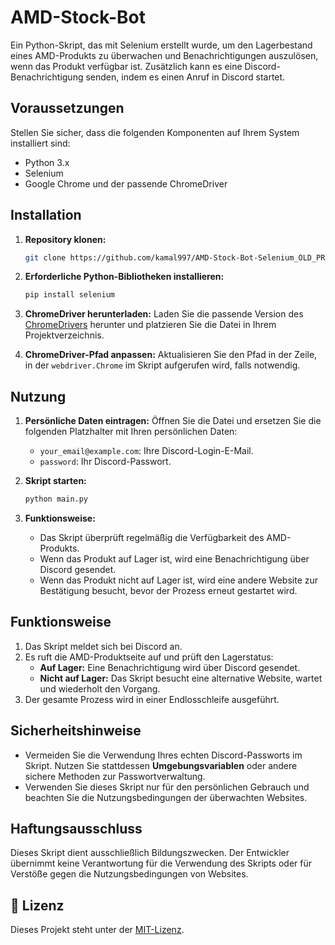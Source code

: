# AMD-Stock-Bot

Ein Python-Skript, das mit Selenium erstellt wurde, um den Lagerbestand eines AMD-Produkts zu überwachen und Benachrichtigungen auszulösen, wenn das Produkt verfügbar ist. Zusätzlich kann es eine Discord-Benachrichtigung senden, indem es einen Anruf in Discord startet.

## Voraussetzungen

Stellen Sie sicher, dass die folgenden Komponenten auf Ihrem System installiert sind:

- Python 3.x
- Selenium
- Google Chrome und der passende ChromeDriver

## Installation

1. **Repository klonen:**
   ```bash
   git clone https://github.com/kamal997/AMD-Stock-Bot-Selenium_OLD_PROJECT.git
   ```

2. **Erforderliche Python-Bibliotheken installieren:**
   ```bash
   pip install selenium
   ```

3. **ChromeDriver herunterladen:**
   Laden Sie die passende Version des [ChromeDrivers](https://chromedriver.chromium.org/downloads) herunter und platzieren Sie die Datei in Ihrem Projektverzeichnis.
   
4. **ChromeDriver-Pfad anpassen:**
   Aktualisieren Sie den Pfad in der Zeile, in der `webdriver.Chrome` im Skript aufgerufen wird, falls notwendig.

## Nutzung

1. **Persönliche Daten eintragen:**
   Öffnen Sie die Datei und ersetzen Sie die folgenden Platzhalter mit Ihren persönlichen Daten:
   - `your_email@example.com`: Ihre Discord-Login-E-Mail.
   - `password`: Ihr Discord-Passwort.

2. **Skript starten:**
   ```bash
   python main.py
   ```

3. **Funktionsweise:**
   - Das Skript überprüft regelmäßig die Verfügbarkeit des AMD-Produkts.
   - Wenn das Produkt auf Lager ist, wird eine Benachrichtigung über Discord gesendet.
   - Wenn das Produkt nicht auf Lager ist, wird eine andere Website zur Bestätigung besucht, bevor der Prozess erneut gestartet wird.

## Funktionsweise

1. Das Skript meldet sich bei Discord an.
2. Es ruft die AMD-Produktseite auf und prüft den Lagerstatus:
   - **Auf Lager:** Eine Benachrichtigung wird über Discord gesendet.
   - **Nicht auf Lager:** Das Skript besucht eine alternative Website, wartet und wiederholt den Vorgang.
3. Der gesamte Prozess wird in einer Endlosschleife ausgeführt.

## Sicherheitshinweise

- Vermeiden Sie die Verwendung Ihres echten Discord-Passworts im Skript. Nutzen Sie stattdessen **Umgebungsvariablen** oder andere sichere Methoden zur Passwortverwaltung.
- Verwenden Sie dieses Skript nur für den persönlichen Gebrauch und beachten Sie die Nutzungsbedingungen der überwachten Websites.

## Haftungsausschluss

Dieses Skript dient ausschließlich Bildungszwecken. Der Entwickler übernimmt keine Verantwortung für die Verwendung des Skripts oder für Verstöße gegen die Nutzungsbedingungen von Websites.


## 🚀 **Lizenz**

Dieses Projekt steht unter der [MIT-Lizenz](LICENSE).
